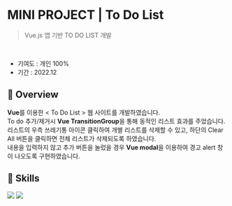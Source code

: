 # MINI PROJECT | To Do List 
> Vue.js 앱 기반 TO DO LIST 개발
<br>

* 기여도 : 개인 100% <br> 
* 기간 : 2022.12

## 📍 Overview

**Vue**를 이용한 < To Do List > 웹 사이트를 개발하였습니다. <br>
To do 추가/제거시 **Vue TransitionGroup**을 통해 동적인 리스트 효과를 주었습니다. <br>
리스트의 우측 쓰레기통 아이콘 클릭하여 개별 리스트를 삭제할 수 있고, 하단의 Clear All 버튼을 클릭하면 전체 리스트가 삭제되도록 하였습니다.<br>
내용을 입력하지 않고 추가 버튼을 눌렀을 경우 **Vue modal**을 이용하여 경고 alert 창이 나오도록 구현하였습니다.

## 🚀 Skills 
<img src="https://img.shields.io/badge/vue.js-4FC08D?style=for-the-badge&logo=vue.js&logoColor=white"> <img src="https://img.shields.io/badge/netlify-00C7B7?style=for-the-badge&logo=netlify&logoColor=white"> 
